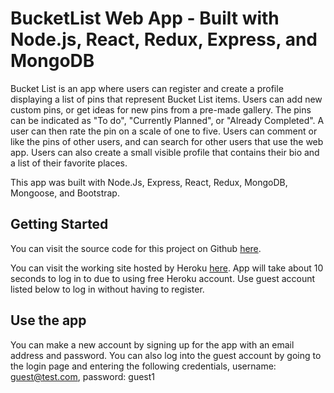 


# BucketList Web App - Built with Node.js, React, Redux, Express, and MongoDB

Bucket List is an app where users can register and create a profile displaying a list of pins that represent Bucket List items. Users can add new custom pins, or get ideas for new pins from a pre-made gallery. The pins can be indicated as "To do", "Currently Planned", or "Already Completed". A user can then rate the pin on a scale of one to five. Users can comment or like the pins of other users, and can search for other users that use the web app. Users can also create a small visible profile that contains their bio and a list of their favorite places.

This app was built with Node.Js, Express, React, Redux, MongoDB, Mongoose, and Bootstrap.

## Getting Started

You can visit the source code for this project on Github [here](https://github.com/davidcarmel92/bucket-list).

You can visit the working site hosted by Heroku [here](https://bucket-list-mern.herokuapp.com). App will take about 10 seconds to log in to due to using free Heroku account. Use guest account listed below to log in without having to register.

## Use the app

You can make a new account by signing up for the app with an email address and password. You can also log into the guest account by going to the login page and entering the following credentials, username: guest@test.com, password: guest1
